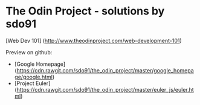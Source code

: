 # The Odin Project - solutions by sdo91
[Web Dev 101] (http://www.theodinproject.com/web-development-101)

Preview on github:
* [Google Homepage] (https://cdn.rawgit.com/sdo91/the_odin_project/master/google_homepage/google.html)
* [Project Euler] (https://cdn.rawgit.com/sdo91/the_odin_project/master/euler_js/euler.html)
